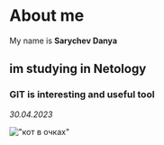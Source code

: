 # About me

My name is **Sarychev Danya**
## im studying in Netology

### GIT is interesting and useful tool



_30.04.2023_

!["кот в очках"][def]   

[def]: https://s.ecrater.com/stores/416523/59bf950fbe30a_416523b.jpg
